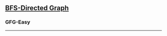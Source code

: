 <h2><a href="https://practice.geeksforgeeks.org/problems/bfs-traversal-of-graph/1">BFS-Directed Graph
</a></h2><h3>GFG-Easy</h3><hr>
